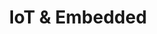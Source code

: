 ---
id: 3
title: IoT & Embedded
sub_theme: false
permalink: /iot-and-embedded/
image: /assets/images/content/IoT_Embedded.png
icon: /assets/images/content/Icon_IoT_Embedded.svg
icon_dark: /assets/images/content/Black_IoT.svg
description: >
    IoT is an enabling infrastructure that companies, cities and individuals need in place to act on the data and insights from connected devices. As the 5th wave of computing (AI, IoT and 5G) quickly approaches, fragmentation in the Arm ecosystem is hindering the deployment of increasingly sophisticated devices. Linaro and its Members are collaborating to build best in class common tools, libraries and interfaces while supporting common standards that will enable rapid deployment of secure solutions at lower cost points, more efficient deployments and easier maintenance.
jumbotron:
    class: theme_banner 
    title: Internet of Things
    description: >
        IoT is an enabling infrastructure that companies, cities and individuals need in place to act on the data and insights from connected devices. As the 5th wave of computing (AI, IoT and 5G) quickly approaches, fragmentation in the Arm ecosystem is hindering the deployment of increasingly sophisticated devices. Linaro and its Members are collaborating to build best in class common tools, libraries and interfaces while supporting common standards that will enable rapid deployment of secure solutions at lower cost points, more efficient deployments and easier maintenance.
    image: /assets/images/content/IoT_Embedded.png
    buttons:
      - title: How can Linaro help?
        url: "#contact_form"
        style: btn btn-primary btn-lg my-md-3 d-none d-md-inline-block text-uppercase theme_contact_btn
      - title: How can Linaro help?
        url: "#contact_form"
        style: btn btn-primary btn-sm my-2 d-inline-block d-md-none text-uppercase theme_contact_btn
presentation_link: /about/
video_link: /about/
blogs_link: /blog/tags/?tag=AI
flow:
    - row: container_row
      style: bg-green
      sections:
       - format: custom_include
         source: themes/quick_link_blocks.html
    - row: container_row
      style: related_projects bg-secondary text-white
      sections:
        - format: title
          title_content:
            size: h2
            text: >
                Related Projects
        - format: custom_include
          source: themes/related_projects.html
    - row: container_row
      style: associated_members
      sections:
        - format: title
          title_content:
            size: h2
            text: >
                Associated Members
    - row: custom_include_row
      source: themes/associated_members.html
    - row: custom_include_row
      source: themes/theme_contact_form.html
---